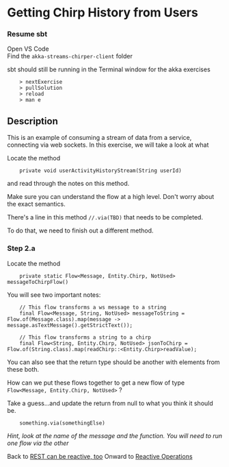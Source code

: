 # Getting Chirp History from Users

### Resume sbt 

Open VS Code  
Find the `akka-streams-chirper-client` folder

sbt should still be running in the Terminal window for the akka exercises 

        > nextExercise
        > pullSolution
        > reload
        > man e 

## Description
This is an example of consuming a stream of data from a service, connecting via 
web sockets. In this exercise, we will take a look at what


Locate the method 

        private void userActivityHistoryStream(String userId)

and read through the notes on this method. 

Make sure you can understand the flow at a high level. Don't worry about the exact semantics. 

There's a line in this method `//.via(TBD)` that needs to be completed. 

To do that, we need to finish out a different method. 

### Step 2.a

Locate the method 

        private static Flow<Message, Entity.Chirp, NotUsed> messageToChirpFlow()

You will see two important notes:

        // This flow transforms a ws message to a string
        final Flow<Message, String, NotUsed> messageToString = Flow.of(Message.class).map(message -> message.asTextMessage().getStrictText());

        // This flow transforms a string to a chirp
        final Flow<String, Entity.Chirp, NotUsed> jsonToChirp = Flow.of(String.class).map(readChirp::<Entity.Chirp>readValue);

You can also see that the return type should be another with elements from these both.

How can we put these flows together to get a new flow of type `Flow<Message, Entity.Chirp, NotUsed>` ?

Take a guess...and update the return from null to what you think it should be.

        something.via(somethingElse)

*Hint, look at the name of the message and the function. You will need to run one flow via the other*

Back to [REST can be reactive, too](../ReactiveREST.md) 
Onward to [Reactive Operations](../ReactiveTransformation.md)
